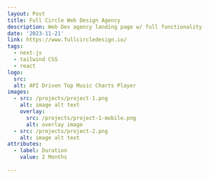 ```yaml
---
layout: Post
title: Full Circle Web Design Agency
description: Web Dev agency landing page w/ full functionality
date: '2023-11-21'
link: https://www.fullcircledesign.io/
tags:
  - next-js
  - tailwind CSS
  - react
logo:
  src: 
  alt: API Driven Top Music Charts Player
images:
  - src: /projects/project-1.png
    alt: image alt text
    overlay:
      src: /projects/project-1-mobile.png
      alt: overlay image
  - src: /projects/project-2.png
    alt: image alt text
attributes:
  - label: Duration
    value: 2 Months
  
---
```


